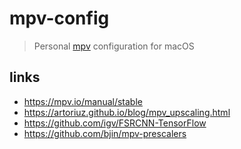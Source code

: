 # mpv-config

> Personal [mpv](https://github.com/mpv-player/mpv) configuration for macOS

## links

- <https://mpv.io/manual/stable>
- <https://artoriuz.github.io/blog/mpv_upscaling.html>
- <https://github.com/igv/FSRCNN-TensorFlow>
- <https://github.com/bjin/mpv-prescalers>









